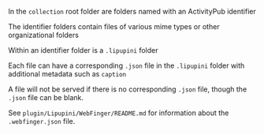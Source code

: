 In the `collection` root folder are folders named with an ActivityPub identifier

The identifier folders contain files of various mime types or other organizational folders

Within an identifier folder is a `.lipupini` folder

Each file can have a corresponding `.json` file in the `.lipupini` folder with additional metadata such as `caption`

A file will not be served if there is no corresponding `.json` file, though the `.json` file can be blank.

See `plugin/Lipupini/WebFinger/README.md` for information about the `.webfinger.json` file.
